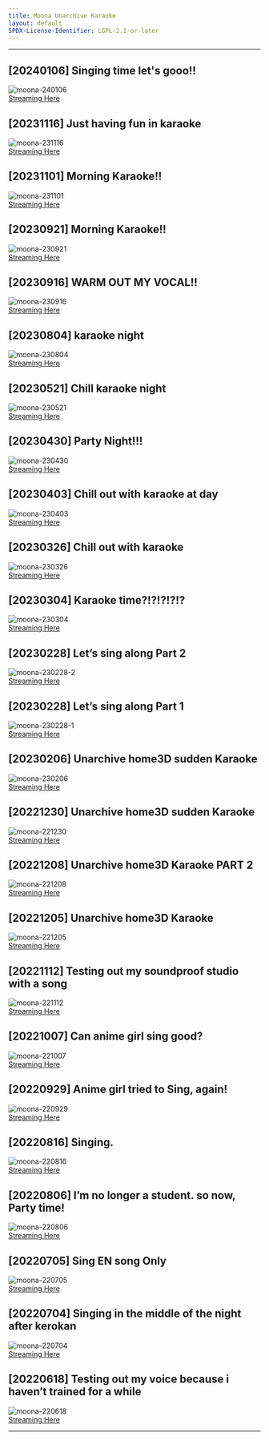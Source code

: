```yaml
---
title: Moona Unarchive Karaoke
layout: default
SPDX-License-Identifier: LGPL-2.1-or-later
---
```


---

## [20240106] Singing time let's gooo!!

<div class="container">
  <img src="https://anime.ayampenyet.eu.org/api/raw/?path=/other/thumbnail-karaoke/20240106.jpg" alt="moona-240106"/>
</div>
<a href="../moona-240106/" class="button" role="button">
  Streaming Here
</a>

## [20231116] Just having fun in karaoke

<div class="container">
  <img src="https://media.discordapp.net/attachments/1083515523846914179/1181425093260349580/20231116.jpg" alt="moona-231116"/>
</div>
<a href="../moona-231116/" class="button" role="button">
  Streaming Here
</a>

## [20231101] Morning Karaoke!!

<div class="container">
  <img src="https://media.discordapp.net/attachments/1083515523846914179/1181425022657626152/20231101.jpg" alt="moona-231101"/>
</div>
<a href="../moona-231101/" class="button" role="button">
  Streaming Here
</a>

## [20230921] Morning Karaoke!!

<div class="container">
  <img src="https://media.discordapp.net/attachments/1083515523846914179/1157386787392598176/20230921.jpg" alt="moona-230921"/>
</div>
<a href="../moona-230921/" class="button" role="button">
  Streaming Here
</a>

## [20230916] WARM OUT MY VOCAL!!

<div class="container">
  <img src="https://media.discordapp.net/attachments/1083515523846914179/1157386683667464243/20230916.jpg" alt="moona-230916"/>
</div>
<a href="../moona-230916/" class="button" role="button">
  Streaming Here
</a>

## [20230804] karaoke night

<div class="container">
  <img src="https://media.discordapp.net/attachments/1083515523846914179/1157386576985333811/20230804.jpg" alt="moona-230804"/>
</div>
<a href="../moona-230804/" class="button" role="button">
  Streaming Here
</a>

## [20230521] Chill karaoke night

<div class="container">
  <img src="https://media.discordapp.net/attachments/1083515523846914179/1109909221698441276/20230521.jpg" alt="moona-230521"/>
</div>
<a href="../moona-230521/" class="button" role="button">
  Streaming Here
</a>

## [20230430] Party Night!!!

<div class="container">
  <img src="https://media.discordapp.net/attachments/1083515523846914179/1102416491221094481/20230430.jpg" alt="moona-230430"/>
</div>
<a href="../moona-230430/" class="button" role="button">
  Streaming Here
</a>

## [20230403] Chill out with karaoke at day

<div class="container">
  <img src="https://media.discordapp.net/attachments/1083515523846914179/1102416428533039104/20230403.jpg" alt="moona-230403"/>
</div>
<a href="../moona-230403/" class="button" role="button">
  Streaming Here
</a>

## [20230326] Chill out with karaoke

<div class="container">
  <img src="https://media.discordapp.net/attachments/1083515523846914179/1089646029428764793/20230326.jpg" alt="moona-230326"/>
</div>
<a href="../moona-230326/" class="button" role="button">
  Streaming Here
</a>

## [20230304] Karaoke time?!?!?!?!?

<div class="container">
  <img src="https://media.discordapp.net/attachments/1083515523846914179/1083518931081375806/20230304.jpg" alt="moona-230304"/>
</div>
<a href="../moona-230304/" class="button" role="button">
  Streaming Here
</a>

## [20230228] Let’s sing along Part 2

<div class="container">
  <img src="https://media.discordapp.net/attachments/1083515523846914179/1084030458985189387/20230228-2.jpg" alt="moona-230228-2"/>
</div>
<a href="../moona-230228-2/" class="button" role="button">
  Streaming Here
</a>

## [20230228] Let’s sing along Part 1

<div class="container">
  <img src="https://media.discordapp.net/attachments/1083515523846914179/1083519378873655316/20230228.jpg" alt="moona-230228-1"/>
</div>
<a href="../moona-230228-1/" class="button" role="button">
  Streaming Here
</a>

## [20230206] Unarchive home3D sudden Karaoke

<div class="container">
  <img src="https://media.discordapp.net/attachments/1083515523846914179/1083521523396120636/20230206.jpg" alt="moona-230206"/>
</div>
<a href="../moona-230206/" class="button" role="button">
  Streaming Here
</a>

## [20221230] Unarchive home3D sudden Karaoke

<div class="container">
  <img src="https://media.discordapp.net/attachments/1083515523846914179/1084030689843871774/20221230.jpg" alt="moona-221230"/>
</div>
<a href="../moona-221230/" class="button" role="button">
  Streaming Here
</a>

## [20221208] Unarchive home3D Karaoke PART 2

<div class="container">
  <img src="https://media.discordapp.net/attachments/1083515523846914179/1084030776741470279/20221208.jpg" alt="moona-221208"/>
</div>
<a href="../moona-221208/" class="button" role="button">
  Streaming Here
</a>

## [20221205] Unarchive home3D Karaoke

<div class="container">
  <img src="https://media.discordapp.net/attachments/1083515523846914179/1084030862594682971/20221205.jpg" alt="moona-221205"/>
</div>
<a href="../moona-221205/" class="button" role="button">
  Streaming Here
</a>

## [20221112] Testing out my soundproof studio with a song

<div class="container">
  <img src="https://media.discordapp.net/attachments/1083515523846914179/1084031131919323146/20221112.jpg" alt="moona-221112"/>
</div>
<a href="../moona-221112/" class="button" role="button">
  Streaming Here
</a>

## [20221007] Can anime girl sing good?

<div class="container">
  <img src="https://media.discordapp.net/attachments/1083515523846914179/1084309183010185236/20221007.jpg" alt="moona-221007"/>
</div>
<a href="../moona-221007/" class="button" role="button">
  Streaming Here
</a>

## [20220929] Anime girl tried to Sing, again!

<div class="container">
  <img src="https://media.discordapp.net/attachments/1083515523846914179/1084309279156219934/20220929.jpg" alt="moona-220929"/>
</div>
<a href="../moona-220929/" class="button" role="button">
  Streaming Here
</a>

## [20220816] Singing.

<div class="container">
  <img src="https://media.discordapp.net/attachments/1083515523846914179/1084309344578969751/20220816.jpg" alt="moona-220816"/>
</div>
<a href="../moona-220816/" class="button" role="button">
  Streaming Here
</a>

## [20220806] I’m no longer a student. so now, Party time!

<div class="container">
  <img src="https://media.discordapp.net/attachments/1083515523846914179/1084309412669308968/20220806.jpg" alt="moona-220806"/>
</div>
<a href="../moona-220806/" class="button" role="button">
  Streaming Here
</a>

## [20220705] Sing EN song Only

<div class="container">
  <img src="https://media.discordapp.net/attachments/1083515523846914179/1084480057545859152/20220705.jpg" alt="moona-220705"/>
</div>
<a href="../moona-220705/" class="button" role="button">
  Streaming Here
</a>

## [20220704] Singing in the middle of the night after kerokan

<div class="container">
  <img src="https://media.discordapp.net/attachments/1083515523846914179/1084480105910374582/20220704.jpg" alt="moona-220704"/>
</div>
<a href="../moona-220704/" class="button" role="button">
  Streaming Here
</a>

## [20220618] Testing out my voice because i haven’t trained for a while

<div class="container">
  <img src="https://media.discordapp.net/attachments/1083515523846914179/1084480164278325288/20220618.jpg" alt="moona-220618"/>
</div>
<a href="../moona-220618/" class="button" role="button">
  Streaming Here
</a>

---
